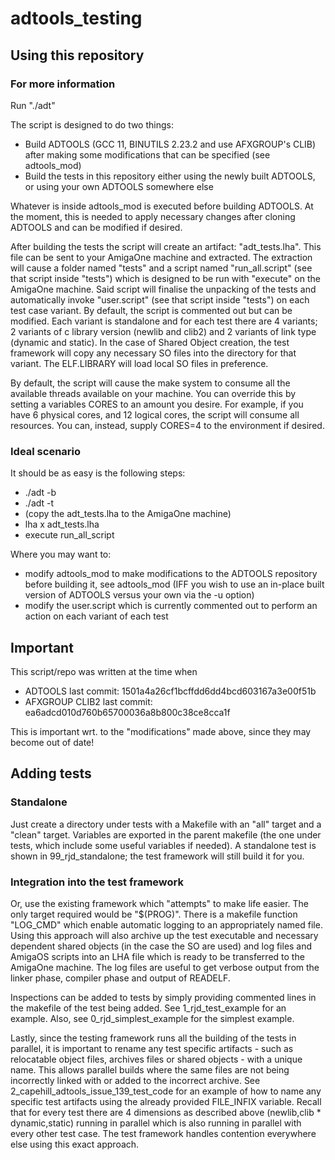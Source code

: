# adtools_testing

## Using this repository
### For more information
Run "./adt"

The script is designed to do two things:
- Build ADTOOLS (GCC 11, BINUTILS 2.23.2 and use AFXGROUP's CLIB) after making some modifications that can be specified (see adtools_mod)
- Build the tests in this repository either using the newly built ADTOOLS, or using your own ADTOOLS somewhere else

Whatever is inside adtools_mod is executed before building ADTOOLS. At the moment, this is needed to apply necessary changes after cloning ADTOOLS and can be modified if desired.

After building the tests the script will create an artifact: "adt_tests.lha". This file can be sent to your AmigaOne machine and extracted. The extraction will cause a folder named "tests" and a script named "run_all.script" (see that script inside "tests") which is designed to be run with "execute" on the AmigaOne machine. Said script will finalise the unpacking of the tests and automatically invoke "user.script" (see that script inside "tests") on each test case variant. By default, the script is commented out but can be modified. Each variant is standalone and for each test there are 4 variants; 2 variants of c library version (newlib and clib2) and 2 variants of link type (dynamic and static). In the case of Shared Object creation, the test framework will copy any necessary SO files into the directory for that variant. The ELF.LIBRARY will load local SO files in preference.

By default, the script will cause the make system to consume all the available threads available on your machine. You can override this by setting a variables CORES to an amount you desire. For example, if you have 6 physical cores, and 12 logical cores, the script will consume all resources. You can, instead, supply CORES=4 to the environment if desired.

### Ideal scenario
It should be as easy is the following steps:
- ./adt -b
- ./adt -t
- (copy the adt_tests.lha to the AmigaOne machine)
- lha x adt_tests.lha
- execute run_all_script

Where you may want to:
- modify adtools_mod to make modifications to the ADTOOLS repository before building it, see adtools_mod (IFF you wish to use an in-place built version of ADTOOLS versus your own via the -u option)
- modify the user.script which is currently commented out to perform an action on each variant of each test

## Important
This script/repo was written at the time when
- ADTOOLS last commit: 1501a4a26cf1bcffdd6dd4bcd603167a3e00f51b
- AFXGROUP CLIB2 last commit: ea6adcd010d760b65700036a8b800c38ce8cca1f

This is important wrt. to the "modifications" made above, since they may become out of date!

## Adding tests
### Standalone
Just create a directory under tests with a Makefile with an "all" target and a "clean" target. Variables are exported in the parent makefile (the one under tests, which include some useful variables if needed). A standalone test is shown in 99_rjd_standalone; the test framework will still build it for you.

### Integration into the test framework
Or, use the existing framework which "attempts" to make life easier. The only target required would be "$(PROG)". There is a makefile function "LOG_CMD" which enable automatic logging to an appropriately named file. Using this approach will also archive up the test executable and necessary dependent shared objects (in the case the SO are used) and log files and AmigaOS scripts into an LHA file which is ready to be transferred to the AmigaOne machine. The log files are useful to get verbose output from the linker phase, compiler phase and output of READELF.

Inspections can be added to tests by simply providing commented lines in the makefile of the test being added. See 1_rjd_test_example for an example. Also, see 0_rjd_simplest_example for the simplest example.

Lastly, since the testing framework runs all the building of the tests in parallel, it is important to rename any test specific artifacts - such as relocatable object files, archives files or shared objects - with a unique name. This allows parallel builds where the same files are not being incorrectly linked with or added to the incorrect archive. See 2_capehill_adtools_issue_139_test_code for an example of how to name any specific test artifacts using the already provided FILE_INFIX variable. Recall that for every test there are 4 dimensions as described above (newlib,clib * dynamic,static) running in parallel which is also running in parallel with every other test case. The test framework handles contention everywhere else using this exact approach.
